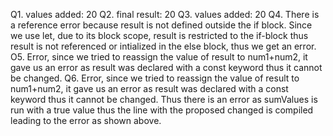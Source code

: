 Q1. values added:  20
Q2. final result:  20
Q3. values added:  20
Q4. There is a reference error because result is not defined outside the if block. Since we use let, due to its block scope, result is restricted to the if-block thus result is not referenced or intialized in the else block, thus we get an error.
O5. Error, since we tried to reassign the value of result to num1+num2, it gave us an error as result was declared with a const keyword thus it cannot be changed. 
Q6. Error, since we tried to reassign the value of result to num1+num2, it gave us an error as result was declared with a const keyword thus it cannot be changed. Thus there is an error as sumValues is run with a true value thus the line with the proposed changed is compiled leading to the error as shown above.
